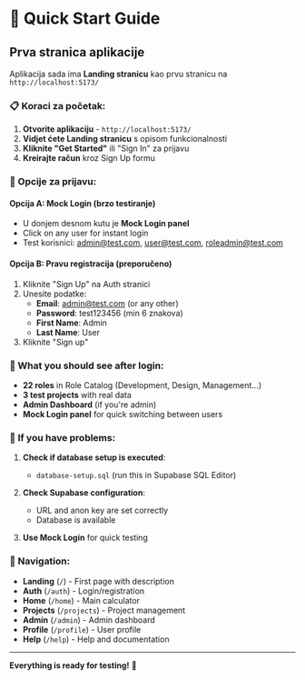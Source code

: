 # 🚀 Quick Start Guide

## Prva stranica aplikacije

Aplikacija sada ima **Landing stranicu** kao prvu stranicu na `http://localhost:5173/`

### 📋 Koraci za početak:

1. **Otvorite aplikaciju** - `http://localhost:5173/`
2. **Vidjet ćete Landing stranicu** s opisom funkcionalnosti
3. **Kliknite "Get Started"** ili "Sign In" za prijavu
4. **Kreirajte račun** kroz Sign Up formu

### 🔐 Opcije za prijavu:

#### Opcija A: Mock Login (brzo testiranje)
- U donjem desnom kutu je **Mock Login panel**
- Click on any user for instant login
- Test korisnici: admin@test.com, user@test.com, roleadmin@test.com

#### Opcija B: Pravu registracija (preporučeno)
1. Kliknite "Sign Up" na Auth stranici
2. Unesite podatke:
   - **Email**: admin@test.com (or any other)
   - **Password**: test123456 (min 6 znakova)
   - **First Name**: Admin
   - **Last Name**: User
3. Kliknite "Sign up"

### 🎯 What you should see after login:

- **22 roles** in Role Catalog (Development, Design, Management...)
- **3 test projects** with real data
- **Admin Dashboard** (if you're admin)
- **Mock Login panel** for quick switching between users

### 🔧 If you have problems:

1. **Check if database setup is executed**:
   - `database-setup.sql` (run this in Supabase SQL Editor)

2. **Check Supabase configuration**:
   - URL and anon key are set correctly
   - Database is available

3. **Use Mock Login** for quick testing

### 📱 Navigation:

- **Landing** (`/`) - First page with description
- **Auth** (`/auth`) - Login/registration
- **Home** (`/home`) - Main calculator
- **Projects** (`/projects`) - Project management
- **Admin** (`/admin`) - Admin dashboard
- **Profile** (`/profile`) - User profile
- **Help** (`/help`) - Help and documentation

---

**Everything is ready for testing!** 🎉 
